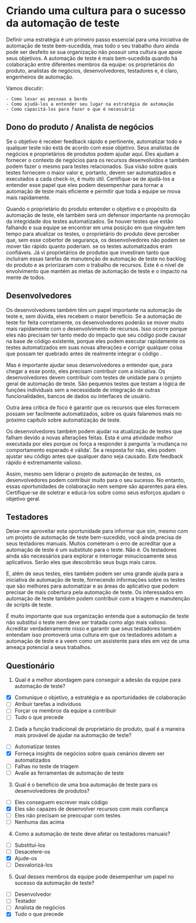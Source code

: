 <h1 algin="center">
Criando uma cultura para o sucesso da automação de teste
</h1>

Definir uma estratégia é um primeiro passo essencial para uma iniciativa de automação de teste bem-sucedida, mas todo o seu trabalho duro ainda pode ser desfeito se sua organização não possuir uma cultura que apoie seus objetivos.
A automação de teste é mais bem-sucedida quando há colaboração entre diferentes membros da equipe: os proprietários do produto, analistas de negócios, desenvolvedores, testadores e, é claro, engenheiros de automação.

Vamos discutir:

    - Como levar as pessoas a bordo
    - Como ajudá-los a entender seu lugar na estratégia de automação
    - Como capacitá-los para fazer o que é necessário

## Dono do produto / Analista de negócios

Se o objetivo é receber feedback rápido e pertinente, automatizar todo e qualquer teste não está de acordo com esse objetivo. Seus analistas de negócios e proprietários de produtos podem ajudar aqui. Eles ajudam a fornecer o contexto de negócios para os recursos desenvolvidos e também podem fazer o mesmo para testes relacionados. Sua visão sobre quais testes fornecem o maior valor e, portanto, devem ser automatizados e executados a cada check-in, é muito útil. Certifique-se de ajudá-los a entender esse papel que eles podem desempenhar para tornar a automação de teste mais eficiente e permitir que toda a equipe se mova mais rapidamente.

Quando o proprietário do produto entender o objetivo e o propósito da automação de teste, ele também será um defensor importante na promoção da integridade dos testes automatizados. Se houver testes que estão falhando e sua equipe se encontrar em uma posição em que ninguém tem tempo para atualizar os testes, o proprietário do produto deve perceber que, sem esse cobertor de segurança, os desenvolvedores não podem se mover tão rápido quanto poderiam. se os testes automatizados eram confiáveis. Já vi proprietários de produtos que investiram tanto que incluíram essas tarefas de manutenção de automação de teste no backlog do produto e as priorizaram com o trabalho de recursos. Este é o nível de envolvimento que mantém as metas de automação de teste e o impacto na mente de todos.

## Desenvolvedores

Os desenvolvedores também têm um papel importante na automação de teste e, sem dúvida, eles recebem o maior benefício. Se a automação de teste for feita corretamente, os desenvolvedores poderão se mover muito mais rapidamente com o desenvolvimento de recursos. Isso ocorre porque eles não precisam ter tanto medo do impacto que seu código pode causar na base de código existente, porque eles podem executar rapidamente os testes automatizados em suas novas alterações e corrigir qualquer coisa que possam ter quebrado antes de realmente integrar o código .

Mas é importante ajudar seus desenvolvedores a entender que, para chegar a esse ponto, eles precisam contribuir com a iniciativa. Os desenvolvedores devem contribuir com testes de unidade para o projeto geral de automação de teste. São pequenos testes que testam a lógica de funções individuais sem a necessidade de integração de outras funcionalidades, bancos de dados ou interfaces de usuário.

Outra área crítica de foco é garantir que os recursos que eles fornecem possam ser facilmente automatizados, sobre os quais falaremos mais no próximo capítulo sobre automatização de teste.

Os desenvolvedores também podem ajudar na atualização de testes que falham devido a novas alterações feitas. Esta é uma atividade melhor executada por eles porque os força a responder à pergunta 'a mudança no comportamento esperado é válida'. Se a resposta for não, eles podem ajustar seu código antes que qualquer dano seja causado. Este feedback rápido é extremamente valioso.

Assim, mesmo sem liderar o projeto de automação de testes, os desenvolvedores podem contribuir muito para o seu sucesso. No entanto, essas oportunidades de colaboração nem sempre são aparentes para eles. Certifique-se de soletrar e educá-los sobre como seus esforços ajudam o objetivo geral.

## Testadores

Deixe-me aproveitar esta oportunidade para informar que sim, mesmo com um projeto de automação de teste bem-sucedido, você ainda precisa de seus testadores manuais. Muitos cometeram o erro de acreditar que a automação de teste é um substituto para o teste. Não é. Os testadores ainda são necessários para explorar e interrogar minuciosamente seus aplicativos. Serão eles que descobrirão seus bugs mais caros.

E, além de seus testes, eles também podem ser uma grande ajuda para a iniciativa de automação de teste, fornecendo informações sobre os testes que são melhores para automatizar e as áreas do aplicativo que podem precisar de mais cobertura pela automação de teste. Os interessados ​​em automação de teste também podem contribuir com a triagem e manutenção de scripts de teste.

É muito importante que sua organização entenda que a automação de teste não substitui o teste nem deve ser tratada como algo mais valioso. Acreditar verdadeiramente nisso e garantir que seus testadores também entendam isso promoverá uma cultura em que os testadores adotam a automação de teste e a veem como um assistente para eles em vez de uma ameaça potencial a seus trabalhos.

## Questionário 

1. Qual é a melhor abordagem para conseguir a adesão da equipe para automação de teste?
- [x] Comunique o objetivo, a estratégia e as oportunidades de colaboração
- [ ] Atribuir tarefas a indivíduos
- [ ] Forçar os membros da equipe a contribuir
- [ ] Tudo o que precede
 
 2. Dada a função tradicional de proprietário do produto, qual é a maneira mais provável de ajudar na automação de teste?
- [ ] Automatizar testes
- [x] Forneça insights de negócios sobre quais cenários devem ser automatizados
- [ ] Falhas no teste de triagem
- [ ] Avalie as ferramentas de automação de teste

 3. Qual é o benefício de uma boa automação de teste para os desenvolvedores de produtos?
- [ ] Eles conseguem escrever mais código
- [x] Eles são capazes de desenvolver recursos com mais confiança
- [ ] Eles não precisam se preocupar com testes
- [ ] Nenhuma das acima

 4. Como a automação de teste deve afetar os testadores manuais?
- [ ] Substituí-los
- [ ] Desacelere-os
- [x] Ajude-os
- [ ] Desvalorizá-los

 5. Qual desses membros da equipe pode desempenhar um papel no sucesso da automação de teste?
- [ ] Desenvolvedor
- [ ] Testador
- [ ] Analista de negócios
- [x] Tudo o que precede
